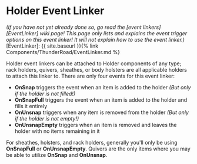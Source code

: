 # Holder Event Linker
*(If you have not yet already done so, go read the [event linkers][EventLinker] wiki page! This page only lists and explains the event trigger options on this event linker! It will not explain how to use the event linker.)*
[EventLinker]:  {{ site.baseurl }}{% link Components/ThunderRoad/EventLinker.md %}

Holder event linkers can be attached to Holder components of any type; rack holders, quivers, sheathes, or body holsters are all applicable holders to attach this linker to. There are only four events for this event linker:
- **OnSnap** triggers the event when an item is added to the holder *(But only if the holder is not filled!)*
- **OnSnapFull** triggers the event when an item is added to the holder and fills it entirely
- **OnUnsnap** triggers when any item is removed from the holder *(But only if the holder is not empty!)*
- **OnUnsnapEmpty** triggers when an item is removed and leaves the holder with no items remaining in it

For sheathes, holsters, and rack holders, generally you'll only be using **OnSnapFull** or **OnUnsnapEmpty**. Quivers are the only items where you may be able to utilize **OnSnap** and **OnUnsnap**.
